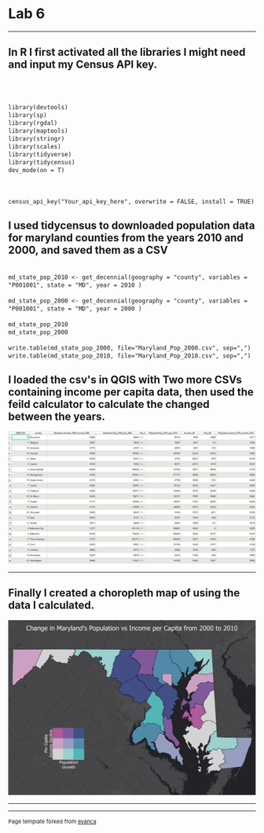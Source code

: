 # Lab 6


---
## In R I first activated all the libraries I might need and input my Census API key.

```{r}



library(devtools)
library(sp)
library(rgdal)
library(maptools)
library(stringr)
library(scales)
library(tidyverse)
library(tidycensus)
dev_mode(on = T)



census_api_key("Your_api_key_here", overwrite = FALSE, install = TRUE)

```

## I used tidycensus to downloaded population data for maryland counties from the years 2010 and 2000, and saved them as a CSV

```{r}

md_state_pop_2010 <- get_decennial(geography = "county", variables = "P001001", state = "MD", year = 2010 )

md_state_pop_2000 <- get_decennial(geography = "county", variables = "P001001", state = "MD", year = 2000 )

md_state_pop_2010
md_state_pop_2000

write.table(md_state_pop_2000, file="Maryland_Pop_2000.csv", sep=",")
write.table(md_state_pop_2010, file="Maryland_Pop_2010.csv", sep=",")
```

## I loaded the csv's in QGIS with Two more CSVs containing income per capita data, then used the feild calculator to calculate the changed between the years.

<img src="images/Atribute.jpg"/>

---
## Finally I created a choropleth map of using the data I calculated.

<img src="images/Lab_6.jpg"/>




---




---
<p style="font-size:11px">Page template forked from <a href="https://github.com/evanca/quick-portfolio">evanca</a></p>
<!-- Remove above link if you don't want to attibute -->

